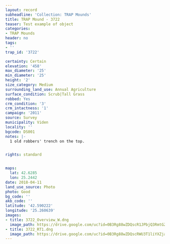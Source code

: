 ```yaml
---
layout: record
subheadline: 'Collection: TRAP Mounds'
title: TRAP Mound - 3722
teaser: Test example of object
categories:
- TRAP Mounds
header: no
tags:
- ''
trap_id: '3722'

certainty: Certain
elevation: '458'
max_diameter: '25'
min_diameter: '25'
height: '2'
size_category: Medium
surrounding_land_use: Annual Agriculture
surface_condition: Scrub|Tall Grass
robbed: Yes
crm_condition: '3'
crm_intactness: '1'
campaign: '2011'
source: Survey
municipality: Viden
locality: ''
bgcode: DS001
notes: |-
  1 old robbers' trench on the top.


rights: standard


maps:
  lat: 42.6285
  lon: 25.2442
date: 2018-04-11
land_use_source: Photo
photo: Good
bg_code: ''
akb_code: ''
latitude: '42.590222'
longitude: '25.260639'
images:
- title: 3722_Overview_W.dng
  image_path: https://drive.google.com/uc?id=0B3Rg88wZDQscR1JPbjQ3RmtGZW8
- title: 3722_RT1.dng
  image_path: https://drive.google.com/uc?id=0B3Rg88wZDQscRWU3T1liYXZja0k
---
```

